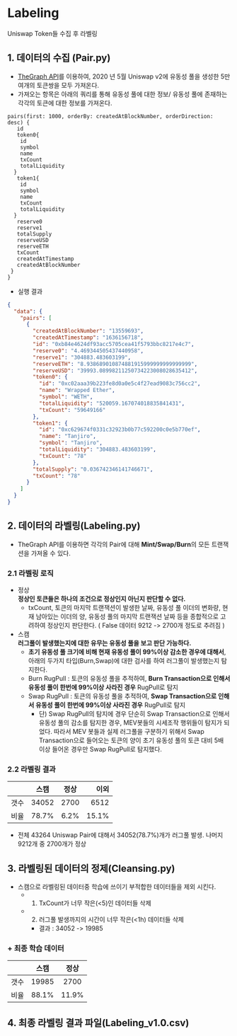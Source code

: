 # Labeling
Uniswap Token들 수집 후 라벨링

## 1. 데이터의 수집 (Pair.py)
 - [TheGraph API](https://thegraph.com/hosted-service/subgraph/uniswap/uniswap-v2, "thegraph link")를 이용하여, 2020 년 5월 Uniswap v2에 유동성 풀을 생성한 5만여개의 토큰쌍을 모두 가져온다.
 - 가져오는 항목은 아래의 쿼리를 통해 유동성 풀에 대한 정보/ 유동성 풀에 존재하는 각각의 토큰에 대한 정보를 가져온다.
```{
pairs(first: 1000, orderBy: createdAtBlockNumber, orderDirection: desc) {
   id
   token0{
    id
    symbol
    name
    txCount
    totalLiquidity
  }
   token1{
    id
    symbol
    name
    txCount
    totalLiquidity
  }
   reserve0
   reserve1
   totalSupply
   reserveUSD
   reserveETH
   txCount
   createdAtTimestamp
   createdAtBlockNumber
 }
}
```

- 실행 결과 
```json
{
  "data": {
    "pairs": [
      {
        "createdAtBlockNumber": "13559693",
        "createdAtTimestamp": "1636156718",
        "id": "0xb84e4624df93acc5705cea41f5793bbc8217e4c7",
        "reserve0": "4.469344505437440958",
        "reserve1": "304883.483603199",
        "reserveETH": "8.938689010874881915999999999999999",
        "reserveUSD": "39993.08998211250734223008028635412",
        "token0": {
          "id": "0xc02aaa39b223fe8d0a0e5c4f27ead9083c756cc2",
          "name": "Wrapped Ether",
          "symbol": "WETH",
          "totalLiquidity": "520059.167074018835841431",
          "txCount": "59649166"
        },
        "token1": {
          "id": "0xc629674f0331c32923b0b77c592200c0e5b770ef",
          "name": "Tanjiro",
          "symbol": "Tanjiro",
          "totalLiquidity": "304883.483603199",
          "txCount": "78"
        },
        "totalSupply": "0.036742346141746671",
        "txCount": "78"
      }
    ]
  }
}

```
## 2. 데이터의 라벨링(Labeling.py)
 - TheGraph API를 이용하면 각각의 Pair에 대해 **Mint/Swap/Burn**의 모든 트랜잭션을 가져올 수 있다.
 ###  2.1 라벨링 로직
  + 정상     
     __정상인 토큰들은 하나의 조건으로 정상인지 아닌지 판단할 수 없다.__     
     * txCount, 토큰의 마지막 트랜잭션이 발생한 날짜, 유동성 풀 이더의 변화량, 현재 남아있는 이더의 양, 유동성 풀의 마지막 트랜잭션 날짜 등을 종합적으로 고려하여 정상인지 판단한다. ( False 데이터 9212 -> 2700개 정도로 추려짐 )  
  + 스캠    
    __러그풀이 발생했는지에 대한 유무는 유동성 풀을 보고 판단 가능하다.__
    * __초기 유동성 풀 크기에 비해 현재 유동성 풀이 99%이상 감소한 경우에 대해서__, 아래의 두가지 타입(Burn,Swap)에 대한 검사를 하여 러그풀이 발생했는지 탐지한다.
    - Burn RugPull : 토큰의 유동성 풀을 추적하여, __Burn Transaction으로 인해서 유동성 풀이 한번에 99%이상 사라진 경우__ RugPull로 탐지
    - Swap RugPull : 토큰의 유동성 풀을 추적하여, __Swap Transaction으로 인해서 유동성 풀이 한번에 99%이상 사라진 경우__ RugPull로 탐지
      - 단) Swap RugPull의 탐지에 경우 단순히 Swap Transaction으로 인해서 유동성 풀의 감소를 탐지한 경우, MEV봇들의 시세조작 행위들이 탐지가 되었다. 따라서 MEV 봇들과 실제 러그풀을 구분하기 위해서 Swap Transaction으로 들어오는 토큰의 양이 초기 유동성 풀의 토큰 대비 5배 이상 들어온 경우만 Swap RugPull로 탐지했다.
 ### 2.2 라벨링 결과
 |  | 스캠 | 정상 |이외 |
 ---|:---:|:---:|---:
 갯수 | 34052 | 2700 | 6512
 비율 | 78.7% | 6.2% | 15.1%
 
 
 + 전체 43264 Uniswap Pair에 대해서 34052(78.7%)개가 러그풀 발생. 나머지 9212개 중 2700개가 정상

## 3. 라벨링된 데이터의 정제(Cleansing.py)
- 스캠으로 라벨링된 데이터중 학습에 쓰이기 부적합한 데이터들을 제외 시킨다.
  - 1. TxCount가 너무 작은(<5)인 데이터들 삭제
  - 2. 러그풀 발생까지의 시간이 너무 작은(<1h) 데이터들 삭제
    - 결과 : 34052 -> 19985 
### + 최종 학습 데이터
 |  | 스캠 | 정상 
 ---|:---:|:---:
 갯수 | 19985 | 2700 
 비율 | 88.1% | 11.9% 
 
## 4. 최종 라벨링 결과 파일(Labeling_v1.0.csv)




